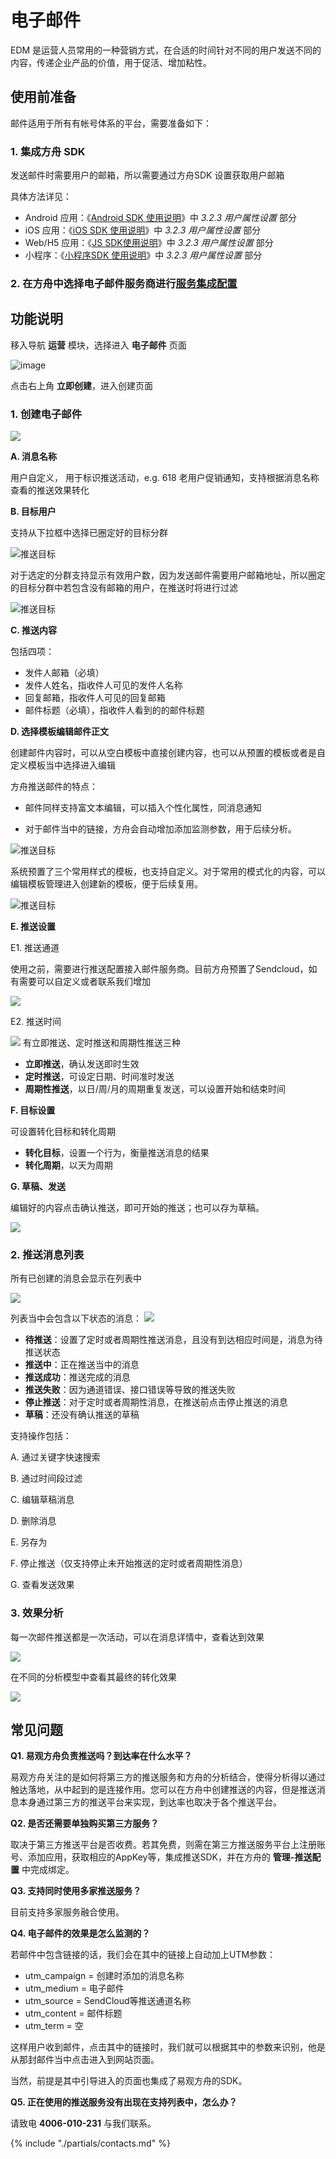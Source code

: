 # 电子邮件

EDM 是运营人员常用的一种营销方式，在合适的时间针对不同的用户发送不同的内容，传递企业产品的价值，用于促活、增加粘性。

## 使用前准备

邮件适用于所有有帐号体系的平台，需要准备如下：

### 1. 集成方舟 SDK

发送邮件时需要用户的邮箱，所以需要通过方舟SDK 设置获取用户邮箱

具体方法详见：

* Android 应用：《[Android SDK 使用说明](./sdk-android.md)》中 *3.2.3 用户属性设置* 部分
* iOS 应用：《[iOS SDK 使用说明](./sdk-ios.md)》中 *3.2.3 用户属性设置* 部分
* Web/H5 应用：《[JS SDK使用说明](./sdk-js.md)》中 *3.2.3 用户属性设置* 部分
* 小程序：《[小程序SDK 使用说明](./sdk-wx.md)》中 *3.2.3 用户属性设置* 部分

### 2. 在方舟中选择电子邮件服务商进行[服务集成配置](./project-integrations.md)

## 功能说明

移入导航 **运营** 模块，选择进入 **电子邮件** 页面

![image](https://imguserradar.analysys.cn/fangzhou/img/2019/01/201901171921431396.jpg)

点击右上角 **立即创建**，进入创建页面

### 1. 创建电子邮件

![ ](https://imguserradar.analysys.cn/fangzhou/img/2019/01/201901171940333112.jpg)

**A. 消息名称**

用户自定义， 用于标识推送活动，e.g. 618 老用户促销通知，支持根据消息名称查看的推送效果转化

**B. 目标用户**

支持从下拉框中选择已圈定好的目标分群

![推送目标](https://imguserradar.analysys.cn/fangzhou/img/2019/01/201901171607599092.jpg)

对于选定的分群支持显示有效用户数，因为发送邮件需要用户邮箱地址，所以圈定的目标分群中若包含没有邮箱的用户，在推送时将进行过滤

![推送目标](https://imguserradar.analysys.cn/fangzhou/img/2019/01/201901171953279655.jpg)

**C. 推送内容**

包括四项：

* 发件人邮箱（必填）
* 发件人姓名，指收件人可见的发件人名称
* 回复邮箱，指收件人可见的回复邮箱
* 邮件标题（必填），指收件人看到的的邮件标题

**D. 选择模板编辑邮件正文**

创建邮件内容时，可以从空白模板中直接创建内容，也可以从预置的模板或者是自定义模板当中选择进入编辑

方舟推送邮件的特点：

- 邮件同样支持富文本编辑，可以插入个性化属性，同消息通知

- 对于邮件当中的链接，方舟会自动增加添加监测参数，用于后续分析。

![推送目标](https://imguserradar.analysys.cn/fangzhou/img/2019/01/201901172001511421.jpg)

系统预置了三个常用样式的模板，也支持自定义。对于常用的模式化的内容，可以编辑模板管理进入创建新的模板，便于后续复用。

![推送目标](https://imguserradar.analysys.cn/fangzhou/img/2019/01/201901171959593247.jpg)

**E. 推送设置**



E1. 推送通道

使用之前，需要进行推送配置接入邮件服务商。目前方舟预置了Sendcloud，如有需要可以自定义或者联系我们增加

![ ](https://imguserradar.analysys.cn/fangzhou/img/2019/01/201901171719147971.jpg)


E2. 推送时间

![ ](https://imguserradar.analysys.cn/fangzhou/img/2018/08/201808101745487832.png)
有立即推送、定时推送和周期性推送三种
- **立即推送**，确认发送即时生效
- **定时推送**，可设定日期、时间准时发送
- **周期性推送**，以日/周/月的周期重复发送，可以设置开始和结束时间

**F. 目标设置**

可设置转化目标和转化周期

- **转化目标**，设置一个行为，衡量推送消息的结果
- **转化周期**，以天为周期

**G. 草稿、发送**

编辑好的内容点击确认推送，即可开始的推送；也可以存为草稿。

![ ](https://imguserradar.analysys.cn/fangzhou/img/2018/08/201808101759154861.png)



### 2. 推送消息列表

所有已创建的消息会显示在列表中

![ ](https://imguserradar.analysys.cn/fangzhou/img/2018/08/201808111109144088.png)

列表当中会包含以下状态的消息：
![ ](https://imguserradar.analysys.cn/fangzhou/img/2019/01/201901172217519929.png)

- **待推送**：设置了定时或者周期性推送消息，且没有到达相应时间是，消息为待推送状态
- **推送中**：正在推送当中的消息
- **推送成功**：推送完成的消息
- **推送失败**：因为通道错误、接口错误等导致的推送失败
- **停止推送**：对于定时或者周期性消息，在推送前点击停止推送的消息
- **草稿**：还没有确认推送的草稿

支持操作包括：

A. 通过关键字快速搜索

B. 通过时间段过滤

C. 编辑草稿消息

D. 删除消息

E. 另存为

F. 停止推送（仅支持停止未开始推送的定时或者周期性消息）

G. 查看发送效果

### 3. 效果分析

每一次邮件推送都是一次活动，可以在消息详情中，查看达到效果

![ ](https://imguserradar.analysys.cn/fangzhou/img/2019/01/201901172012317000.jpg)



在不同的分析模型中查看其最终的转化效果

![ ](https://imguserradar.analysys.cn/fangzhou/img/2018/08/201808111113206299.png)

## 常见问题

**Q1. 易观方舟负责推送吗？到达率在什么水平？**

易观方舟关注的是如何将第三方的推送服务和方舟的分析结合，使得分析得以通过触达落地，从中起到的是连接作用。您可以在方舟中创建推送的内容，但是推送消息本身通过第三方的推送平台来实现，到达率也取决于各个推送平台。

**Q2. 是否还需要单独购买第三方服务？**

取决于第三方推送平台是否收费。若其免费，则需在第三方推送服务平台上注册账号、添加应用，获取相应的AppKey等，集成推送SDK，并在方舟的 **管理-推送配置** 中完成绑定。

**Q3. 支持同时使用多家推送服务？**

目前支持多家服务融合使用。

**Q4. 电子邮件的效果是怎么监测的？**

若邮件中包含链接的话，我们会在其中的链接上自动加上UTM参数：

- utm_campaign = 创建时添加的消息名称
- utm_medium = 电子邮件
- utm_source = SendCloud等推送通道名称
- utm_content = 邮件标题  
- utm_term = 空

这样用户收到邮件，点击其中的链接时，我们就可以根据其中的参数来识别，他是从那封邮件当中点击进入到网站页面。

当然，前提是其中引导进入的页面也集成了易观方舟的SDK。

**Q5. 正在使用的推送服务没有出现在支持列表中，怎么办？**

请致电 **4006-010-231** 与我们联系。

{% include "./partials/contacts.md" %}
